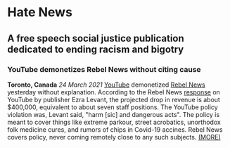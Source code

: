 # Hate News
## A free speech social justice publication dedicated to ending racism and bigotry

### YouTube demonetizes Rebel News without citing cause

**Toronto, Canada** *24 March 2021* [YouTube](https://youtube.com) demonetized [Rebel News](https://www.rebelnews.com/) yesterday without
explanation. According to the Rebel News [response](https://www.youtube.com/watch?v=oB6Lg9s6vhc) on YouTube by publisher Ezra Levant,
the projected drop in revenue is about $400,000, equivalent to about seven staff positions. The YouTube policy violation was, Levant said, "harm [sic] and dangerous acts". The policy is meant to cover things like extreme parkour, street acrobatics, unorthodox folk medicine cures, and rumors of chips in Covid-19 accines. Rebel News covers policy, never coming remotely close to any such subjects. [(MORE)](2021/march/24/youtube-censors-rebel-news.md)

